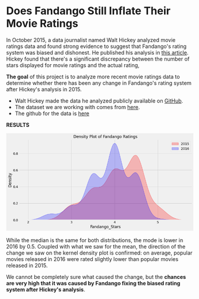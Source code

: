 # Does Fandango Still Inflate Their Movie Ratings
In October 2015, a data journalist named Walt Hickey analyzed movie ratings data and found strong evidence to suggest that Fandango's rating system was biased and dishonest. He published his analysis in [this article](https://fivethirtyeight.com/features/fandango-movies-ratings/).
Hickey found that there's a significant discrepancy between the number of stars displayed for movie ratings and the actual rating, 


**The goal** of this project is to analyze more recent movie ratings data to determine whether there has been any change in Fandango's rating system after Hickey's analysis in 2015.

- Walt Hickey made the data he analyzed publicly available on [GitHub](https://github.com/fivethirtyeight/data).
- The dataset we are working with comes from [here](https://www.freecodecamp.org/news/whose-reviews-should-you-trust-imdb-rotten-tomatoes-metacritic-or-fandango-7d1010c6cf19/). 
- The github for the data is [here](https://github.com/mircealex/Movie_ratings_2016_17)

**RESULTS**

![](images/Density-plot-fandango-ratings.png)

While the median is the same for both distributions, the mode is lower in 2016 by 0.5. Coupled with what we saw for the mean, the direction of the change we saw on the kernel density plot is confirmed: on average, popular movies released in 2016 were rated slightly lower than popular movies released in 2015.

We cannot be completely sure what caused the change, but the **chances are very high that it was caused by Fandango fixing the biased rating system after Hickey's analysis**.